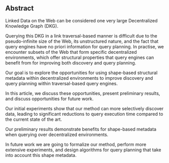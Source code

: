 ## Abstract
<!-- Context      -->
Linked Data on the Web can be considered one very large Decentralized Knowledge Graph (DKG).
<!-- Need         -->
Querying this DKG in a link traversal-based manner is difficult due to the pseudo-infinite size of the Web,
its unstructured nature,
and the fact that query engines have no priori information for query planning.
In practise, we encounter subsets of the Web that form specific decentralized environments,
which offer structural properties that query engines can benefit from
for improving both discovery and query planning.
<!-- Task         -->
Our goal is to explore the opportunities for using shape-based structural metadata within decentralized environments
to improve discovery and query planning within traversal-based query engines.
<!-- Object       -->
In this article, we discuss these opportunities, present preliminary results, and discuss opportunities for future work.
<!-- Findings     -->
Our initial experiments show that our method can more selectively discover data,
leading to significant reductions to query execution time compared to the current state of the art.
<!-- Conclusion   -->
Our preliminary results demonstrate benefits for shape-based metadata when querying over decentralized environments.
<!-- Perspectives -->
In future work we are going to formalize our method, perform more extensive experiments,
and design algorithms for query planning that take into account this shape metadata.
